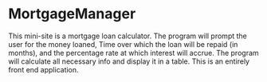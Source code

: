 # MortgageManager


This mini-site is a mortgage loan calculator.
The program will prompt the user for the money loaned, Time over which the loan will be repaid (in months), and the percentage rate at which interest will accrue.
The program will calculate all necessary info and display it in a table. This is an entirely front end application. 
